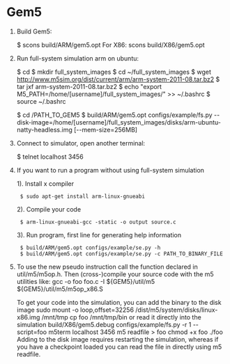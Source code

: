 Gem5
=======

1. Build Gem5:

	$ scons build/ARM/gem5.opt
	For X86: scons build/X86/gem5.opt

2. Run full-system simulation arm on ubuntu:

	$ cd 
	$ mkdir full_system_images
	$ cd ~/full_system_images
	$ wget http://www.m5sim.org/dist/current/arm/arm-system-2011-08.tar.bz2
	$ tar jxf arm-system-2011-08.tar.bz2
	$ echo "export M5_PATH=/home/[username]/full_system_images/" >> ~/.bashrc
	$ source ~/.bashrc
	
	$ cd /PATH_TO_GEM5
	$ build/ARM/gem5.opt configs/example/fs.py --disk-image=/home/[username]/full_system_images/disks/arm-ubuntu-natty-headless.img [--mem-size=256MB]

3. Connect to simulator, open another terminal:

	$ telnet localhost 3456

4. If you want to run a program without using full-system simulation

	1). Install x compiler

		$ sudo apt-get install arm-linux-gnueabi
		
	2). Compile your code

		$ arm-linux-gnueabi-gcc -static -o output source.c

	3). Run program, first line for generating help information
	
		$ build/ARM/gem5.opt configs/example/se.py -h 
		$ build/ARM/gem5.opt configs/example/se.py -c PATH_TO_BINARY_FILE


5. To use the new pseudo instruction call the function declared in util/m5/m5op.h. 
   Then (cross-)compile your source code with the m5 utilities like:
  	gcc -o foo foo.c -I ${GEM5}/util/m5 ${GEM5}/util/m5/m5op_x86.S


   To get your code into the simulation, you can add the binary to the disk image 
	sudo mount -o loop,offset=32256 /dist/m5/system/disks/linux-x86.img /mnt/tmp cp foo /mnt/tmp/bin
   or read it directly into the simulation 
	build/X86/gem5.debug configs/example/fs.py -r 1 --script=foo m5term localhost 3456 
	m5 readfile > foo chmod +x foo ./foo
   Adding to the disk image requires restarting the simulation, 
   whereas if you have a checkpoint loaded you can read the file in directly using m5 readfile.
